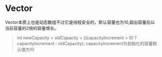 # Vector
Vector本质上也是动态数组不过它是线程安全的，默认容量也为10,超出容量后以当前容量的2倍的容量增长。

> int newCapacity = oldCapacity + ((capacityIncrement > 0) ?capacityIncrement : oldCapacity);
> capacityIncrement为初始化的容量默认值为10

